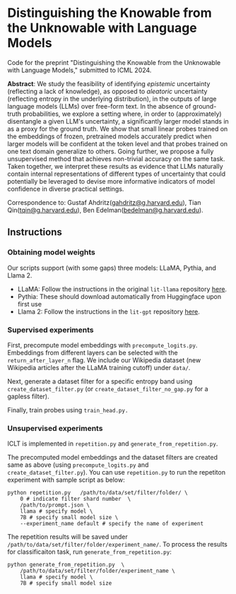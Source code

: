 # Distinguishing the Knowable from the Unknowable with Language Models

Code for the preprint "Distinguishing the Knowable from the Unknowable with Language Models," submitted to ICML 2024.

**Abstract**: We study the feasibility of identifying *epistemic* uncertainty (reflecting a lack of knowledge), as opposed to *aleatoric* uncertainty (reflecting entropy in the underlying distribution), in the outputs of large language models (LLMs) over free-form text. In the absence of ground-truth probabilities, we explore a setting where, in order to (approximately) disentangle a given LLM's uncertainty, a significantly larger model stands in as a proxy for the ground truth. We show that small linear probes trained on the embeddings of frozen, pretrained models accurately predict when larger models will be confident at the token level and that probes trained on one text domain generalize to others. Going further, we propose a fully unsupervised method that achieves non-trivial accuracy on the same task. Taken together, we interpret these results as evidence that LLMs naturally contain internal representations of different types of uncertainty that could potentially be leveraged to devise more informative indicators of model confidence in diverse practical settings.

Correspondence to: Gustaf Ahdritz(gahdritz@g.harvard.edu), Tian Qin(tqin@g.harvard.edu), Ben Edelman(bedelman@g.harvard.edu).

## Instructions

### Obtaining model weights

Our scripts support (with some gaps) three models: LLaMA, Pythia, and Llama 2.

* LLaMA: Follow the instructions in the original `lit-llama` repository [here](https://github.com/Lightning-AI/lit-llama/blob/main/howto/download_weights.md).
* Pythia: These should download automatically from Huggingface upon first use
* Llama 2: Follow the instructions in the `lit-gpt` repository [here](https://github.com/Lightning-AI/lit-gpt/blob/main/tutorials/download_llama_2.md).


### Supervised experiments

First, precompute model embeddings with `precompute_logits.py`. Embeddings from different layers can be selected with the `return_after_layer_n` flag. We include our Wikipedia dataset (new Wikipedia articles after the LLaMA training cutoff) under `data/`.

Next, generate a dataset filter for a specific entropy band using `create_dataset_filter.py` (or `create_dataset_filter_no_gap.py` for a gapless filter).

Finally, train probes using `train_head.py.`

### Unsupervised experiments

ICLT is implemented in `repetition.py` and `generate_from_repetition.py`.

The precomputed model embeddings and the dataset filters are created same as above (using `precompute_logits.py` and `create_dataset_filter.py`). You can use `repetition.py` to run the repetiton experiment with sample script as below: 

```
python repetition.py   /path/to/data/set/filter/folder/ \
    0 # indicate filter shard number  \
    /path/to/prompt.json \
    llama # specify model \
    7B # specify small model size \
    --experiment_name default # specify the name of experiment
```
The repetition results will be saved under ```/path/to/data/set/filter/folder/experiment_name/```. To process the results for classificaiton task, run `generate_from_repetition.py`:

```
python generate_from_repetition.py  \
    /path/to/data/set/filter/folder/experiment_name \
    llama # specify model \
    7B # specify small model size 
```


